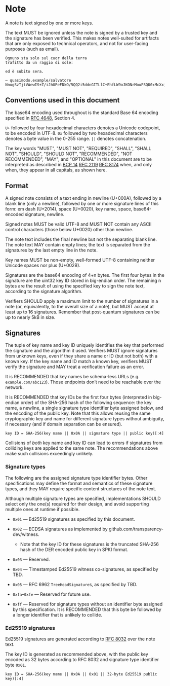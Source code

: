 # Note

A note is text signed by one or more keys.

The text MUST be ignored unless the note is signed by a trusted key and the
signature has been verified. This makes notes well-suited for artifacts that are
only exposed to technical operators, and not for user-facing purposes (such as
email).

```
Ognuno sta solo sul cuor della terra
trafitto da un raggio di sole:

ed è subito sera.

— quasimodo.example/salvatore NnugSzTjtVAewIS+Z/iJhUPeFDkO/5QQ2i5ddnGITLlC+EhfLW9oJKONrMouFSQU0xMcXxj99ihAQwaqP3ZekRwNtIc=
```

## Conventions used in this document

The base64 encoding used throughout is the standard Base 64 encoding specified
in [RFC 4648][], Section 4.

`U+` followed by four hexadecimal characters denotes a Unicode codepoint, to be
encoded in UTF-8. `0x` followed by two hexadecimal characters denotes a byte
value in the 0-255 range. `||` denotes concatenation.

The key words "MUST", "MUST NOT", "REQUIRED", "SHALL", "SHALL NOT", "SHOULD",
"SHOULD NOT", "RECOMMENDED", "NOT RECOMMENDED", "MAY", and "OPTIONAL" in this
document are to be interpreted as described in [BCP 14][] [RFC 2119][] [RFC
8174][] when, and only when, they appear in all capitals, as shown here.

[RFC 4648]: https://www.rfc-editor.org/rfc/rfc4648.html
[BCP 14]: https://www.rfc-editor.org/info/bcp14
[RFC 2119]: https://www.rfc-editor.org/rfc/rfc2119.html
[RFC 8174]: https://www.rfc-editor.org/rfc/rfc8174.html
[RFC 8032]: https://www.rfc-editor.org/rfc/rfc8032.html

## Format

A signed note consists of a text ending in newline (U+000A), followed by a blank
line (only a newline), followed by one or more signature lines of this form: em
dash (U+2014), space (U+0020), key name, space, base64-encoded signature,
newline.

Signed notes MUST be valid UTF-8 and MUST NOT contain any ASCII control
characters (those below U+0020) other than newline.

The note text includes the final newline but not the separating blank line. The
note text MAY contain empty lines; the text is separated from the signatures by
the last empty line in the note.

Key names MUST be non-empty, well-formed UTF-8 containing neither Unicode spaces
nor plus (U+002B).

Signatures are the base64 encoding of 4+n bytes. The first four bytes in the
signature are the uint32 key ID stored in big-endian order. The remaining n
bytes are the result of using the specified key to sign the note text, according
to the signature algorithm.

Verifiers SHOULD apply a maximum limit to the number of signatures in a note
(or, equivalently, to the overall size of a note), but MUST accept at least up
to 16 signatures. Remember that post-quantum signatures can be up to nearly 5kB
in size.

## Signatures

The tuple of key name and key ID uniquely identifies the key that performed the
signature and the algorithm it used. Verifiers MUST ignore signatures from
unknown keys, even if they share a name or ID (but not both) with a known key.
If the key name and ID match a known key, verifiers MUST verify the signature
and MAY treat a verification failure as an error.

It is RECOMMENDED that key names be schema-less URLs (e.g. `example.com/abc123`).
Those endpoints don’t need to be reachable over the network.

It is RECOMMENDED that key IDs be the first four bytes (interpreted in
big-endian order) of the SHA-256 hash of the following sequence: the key name, a
newline, a single signature type identifier byte assigned below, and the
encoding of the public key. Note that this allows reusing the same cryptographic
key and name for different signature types without ambiguity, if necessary (and
if domain separation can be ensured).

    key ID = SHA-256(key name || 0x0A || signature type || public key)[:4]

Collisions of *both* key name and key ID can lead to errors if signatures from
colliding keys are applied to the same note. The recommendations above make such
collisions exceedingly unlikely.

### Signature types

The following are the assigned signature type identifier bytes. Other
specifications may define the format and semantics of these signature types, and
they MAY require specific content structures of the note text.

Although multiple signature types are specified, implementations SHOULD select
only the one(s) required for their design, and avoid supporting multiple ones at
runtime if possible.

* `0x01` — Ed25519 signatures as specified by this document.

* `0x02` — ECDSA signatures as implemented by github.com/transparency-dev/witness.

  * Note that the key ID for these signatures is the truncated SHA-256 hash of
  the DER encoded public key in SPKI format.

* `0x03` — Reserved.

* `0x04` — Timestamped Ed25519 witness co-signatures, as specified by TBD.

* `0x05` — RFC 6962 `TreeHeadSignature`s, as specified by TBD.

* `0xfa`–`0xfe` — Reserved for future use.

* `0xff` — Reserved for signature types without an identifier byte assigned by
  this specification. It is RECOMMENDED that this byte be followed by a longer
  identifier that is unlikely to collide.

### Ed25519 signatures

Ed25519 signatures are generated according to [RFC 8032][] over the note text.

The key ID is generated as recommended above, with the public key encoded as 32
bytes according to RFC 8032 and signature type identifier byte `0x01`.

    key ID = SHA-256(key name || 0x0A || 0x01 || 32-byte Ed25519 public key)[:4]
